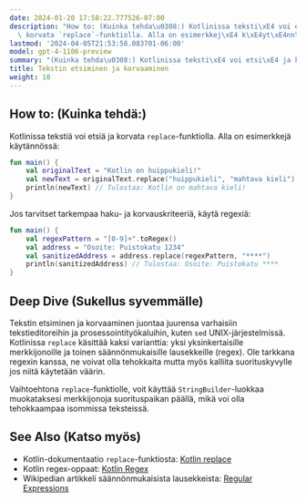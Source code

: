```yaml
---
date: 2024-01-20 17:58:22.777526-07:00
description: "How to: (Kuinka tehda\u0308:) Kotlinissa teksti\xE4 voi etsi\xE4 ja\
  \ korvata `replace`-funktiolla. Alla on esimerkkej\xE4 k\xE4yt\xE4nn\xF6ss\xE4."
lastmod: '2024-04-05T21:53:58.083701-06:00'
model: gpt-4-1106-preview
summary: "(Kuinka tehda\u0308:) Kotlinissa teksti\xE4 voi etsi\xE4 ja korvata `replace`-funktiolla."
title: Tekstin etsiminen ja korvaaminen
weight: 10
---
```


## How to: (Kuinka tehdä:)
Kotlinissa tekstiä voi etsiä ja korvata `replace`-funktiolla. Alla on esimerkkejä käytännössä:

```Kotlin
fun main() {
    val originalText = "Kotlin on huippukieli!"
    val newText = originalText.replace("huippukieli", "mahtava kieli")
    println(newText) // Tulostaa: Kotlin on mahtava kieli!
}
```

Jos tarvitset tarkempaa haku- ja korvauskriteeriä, käytä regexiä:

```Kotlin
fun main() {
    val regexPattern = "[0-9]+".toRegex()
    val address = "Osoite: Puistokatu 1234"
    val sanitizedAddress = address.replace(regexPattern, "****")
    println(sanitizedAddress) // Tulostaa: Osoite: Puistokatu ****
}
```

## Deep Dive (Sukellus syvemmälle)
Tekstin etsiminen ja korvaaminen juontaa juurensa varhaisiin tekstieditoreihin ja prosessointityökaluihin, kuten `sed` UNIX-järjestelmissä. Kotlinissa `replace` käsittää kaksi varianttia: yksi yksinkertaisille merkkijonoille ja toinen säännönmukaisille lausekkeille (regex). Ole tarkkana regexin kanssa, ne voivat olla tehokkaita mutta myös kalliita suorituskyvylle jos niitä käytetään väärin.

Vaihtoehtona `replace`-funktiolle, voit käyttää `StringBuilder`-luokkaa muokataksesi merkkijonoja suorituspaikan päällä, mikä voi olla tehokkaampaa isommissa teksteissä.

## See Also (Katso myös)
- Kotlin-dokumentaatio `replace`-funktiosta: [Kotlin replace](https://kotlinlang.org/api/latest/jvm/stdlib/kotlin.text/replace.html)
- Kotlin regex-oppaat: [Kotlin Regex](https://kotlinlang.org/api/latest/jvm/stdlib/kotlin.text/-regex/)
- Wikipedian artikkeli säännönmukaisista lausekkeista: [Regular Expressions](https://en.wikipedia.org/wiki/Regular_expression)
